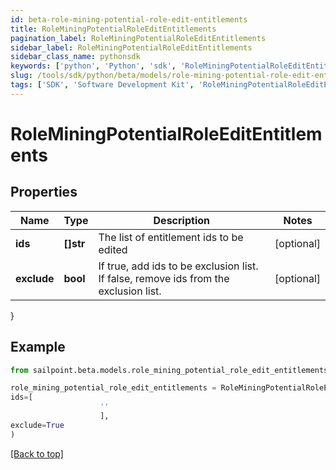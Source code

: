 ```yaml
---
id: beta-role-mining-potential-role-edit-entitlements
title: RoleMiningPotentialRoleEditEntitlements
pagination_label: RoleMiningPotentialRoleEditEntitlements
sidebar_label: RoleMiningPotentialRoleEditEntitlements
sidebar_class_name: pythonsdk
keywords: ['python', 'Python', 'sdk', 'RoleMiningPotentialRoleEditEntitlements', 'BetaRoleMiningPotentialRoleEditEntitlements'] 
slug: /tools/sdk/python/beta/models/role-mining-potential-role-edit-entitlements
tags: ['SDK', 'Software Development Kit', 'RoleMiningPotentialRoleEditEntitlements', 'BetaRoleMiningPotentialRoleEditEntitlements']
---
```


# RoleMiningPotentialRoleEditEntitlements


## Properties

Name | Type | Description | Notes
------------ | ------------- | ------------- | -------------
**ids** | **[]str** | The list of entitlement ids to be edited | [optional] 
**exclude** | **bool** | If true, add ids to be exclusion list. If false, remove ids from the exclusion list. | [optional] 
}

## Example

```python
from sailpoint.beta.models.role_mining_potential_role_edit_entitlements import RoleMiningPotentialRoleEditEntitlements

role_mining_potential_role_edit_entitlements = RoleMiningPotentialRoleEditEntitlements(
ids=[
                    ''
                    ],
exclude=True
)

```
[[Back to top]](#) 

